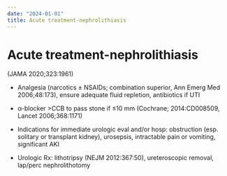 ```yaml
---
date: "2024-01-01"
title: Acute treatment-nephrolithiasis
---
```


# Acute treatment-nephrolithiasis

(JAMA 2020;323:1961)

* Analgesia (narcotics ± NSAIDs; combination superior, Ann Emerg Med 2006;48:173), ensure adequate fluid repletion, antibiotics if UTI

* α-blocker >CCB to pass stone if ≤10 mm (Cochrane; 2014:CD008509, Lancet 2006;368:1171)

* Indications for immediate urologic eval and/or hosp: obstruction (esp. solitary or transplant kidney), urosepsis, intractable pain or vomiting, significant AKI

* Urologic Rx: lithotripsy (NEJM 2012:367:50), ureteroscopic removal, lap/perc nephrolithotomy
